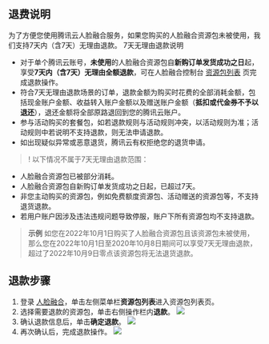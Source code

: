 ## 退费说明
为了方便您使用腾讯云人脸融合服务，如果您购买的人脸融合资源包未被使用，我们支持7天内（含7天）无理由退款。
7天无理由退款说明
- 对于单个腾讯云账号，**未使用**的人脸融合资源包自**新购订单发货成功之日**起，享受**7天内（含7天）无理由全额退款**，可在人脸融合控制台 [资源包列表](https://cloud.tencent.com/login?s_url=https%3A%2F%2Fconsole.cloud.tencent.com%2Ffacefusion) 页完成退款操作。
- 符合7天无理由退款场景的订单，退款金额为购买时花费的全部消耗金额，包括现金账户金额、收益转入账户金额以及赠送账户金额（**抵扣或代金券不予以退还**），退还金额将全部原路退回到您的腾讯云账户。
- 参与活动购买的套餐包，如若退款规则与活动规则冲突，以活动规则为准；活动规则中若说明不支持退款，则无法申请退款。
- 如出现疑似异常或恶意退货，腾讯云有权拒绝您的退货申请。

>!
以下情况不属于7天无理由退款范围：
- 人脸融合资源包已被部分消耗。
- 人脸融合资源包自新购订单发货成功之日起，已超过7天。
- 非您主动购买的资源包，例如免费额度资源包、活动赠送的资源包等，不支持退货退款。
- 若用户账户因涉及违法违规问题导致停服，账户下所有资源包均不支持退款。

>**示例**
>如您在2022年10月1日购买了人脸融合资源包且该资源包未被使用，那么您在2022年10月1日至2020年10月8日期间可以享受7天无理由退款，超过了2022年10月9日零点该资源包将无法退货退款。

## 退款步骤
1. 登录 [人脸融合](https://cloud.tencent.com/login?s_url=https%3A%2F%2Fconsole.cloud.tencent.com%2Ffacefusion)，单击左侧菜单栏**资源包列表**进入资源包列表页。
2. 选择需要退款的资源包，单击右侧操作栏内**退款**。
![](https://qcloudimg.tencent-cloud.cn/raw/fb84b34701c7541de2c9fb81a003e830.png)
3. 确认退款信息后，单击**确定退款**。
![](https://qcloudimg.tencent-cloud.cn/raw/8fa2404e123ed296e415e7514c848543.png)
4. 再次确认后，完成退款操作。
![](https://qcloudimg.tencent-cloud.cn/raw/74d9e19c3a06502c37e463076163e001.png)

